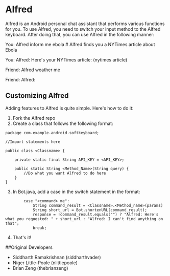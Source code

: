 # Alfred
Alfred is an Android personal chat assistant that performs various functions for you. To use Alfred, you need to switch your input method to the Alfred keyboard. After doing that, you can use Alfred in the following manner:

You: Alfred inform me ebola # Alfred finds you a NYTimes article about Ebola

You: Alfred: Here's your NYTimes article: (nytimes article)

Friend: Alfred weather me

Friend: Alfred:  

## Customizing Alfred
Adding features to Alfred is quite simple. Here's how to do it:
1. Fork the Alfred repo
2. Create a class that follows the following format:
```
package com.example.android.softkeyboard;

//Import statements here

public class <Classname> {

    private static final String API_KEY = <API_KEY>;

    public static String <Method_Name>(String query) {
		//Do what you want Alfred to do here
    }
}
```
3.  In Bot.java, add a case in the switch statement in the format:
```
        case "<command> me":
        	String command_result = <Classname>.<Method_name>(params)
        	String short_url = Bot.shortenURL(command_result);
        	response = !command_result.equals("") ? "Alfred: Here's what you requested: " + short_url : "Alfred: I can't find anything on that";
            break;
```
4.  That's it!

##Original Developers
+ Siddharth Ramakrishnan (siddharthvader)
+ Niger Little-Poole (nlittlepoole)
+ Brian Zeng (thebrianzeng)
